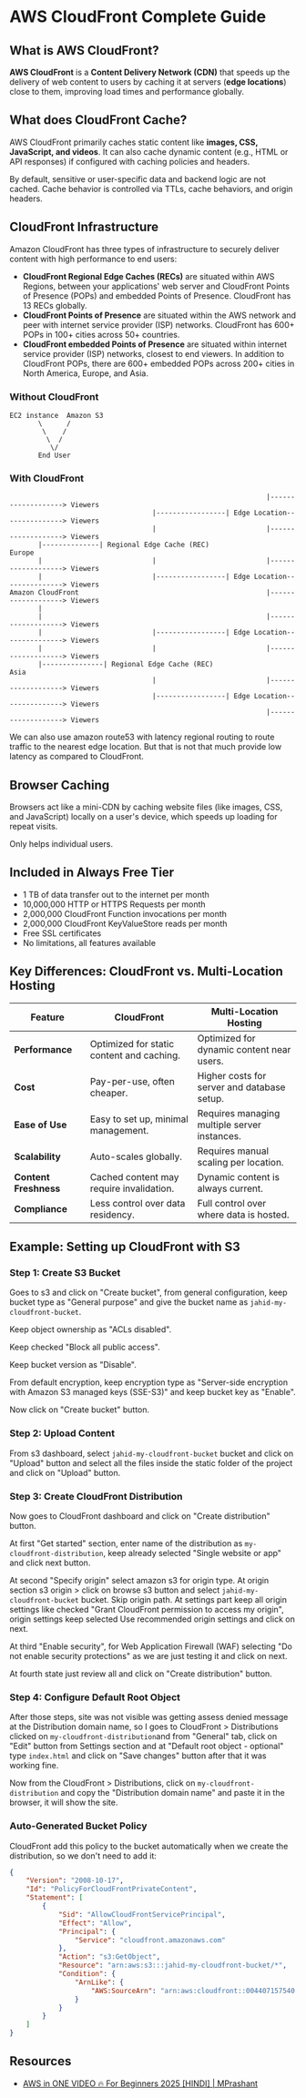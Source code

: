 # AWS CloudFront Complete Guide

## What is AWS CloudFront?
**AWS CloudFront** is a **Content Delivery Network (CDN)** that speeds up the delivery of web content to users by
caching it at servers (**edge locations**) close to them, improving load times and performance globally.

## What does CloudFront Cache?

AWS CloudFront primarily caches static content like **images, CSS, JavaScript, and videos**. It can also cache dynamic
content (e.g., HTML or API responses) if configured with caching policies and headers.

By default, sensitive or user-specific data and backend logic are not cached. Cache behavior is controlled via TTLs,
cache behaviors, and origin headers.

## CloudFront Infrastructure

Amazon CloudFront has three types of infrastructure to securely deliver content with high performance to end users:

* **CloudFront Regional Edge Caches (RECs)** are situated within AWS Regions, between your applications' web server and
  CloudFront Points of Presence (POPs) and embedded Points of Presence. CloudFront has 13 RECs globally.
* **CloudFront Points of Presence** are situated within the AWS network and peer with internet service provider (ISP)
  networks. CloudFront has 600+ POPs in 100+ cities across 50+ countries.
* **CloudFront embedded Points of Presence** are situated within internet service provider (ISP) networks, closest to
  end viewers. In addition to CloudFront POPs, there are 600+ embedded POPs across 200+ cities in North America, Europe,
  and Asia.

### Without CloudFront
```
EC2 instance  Amazon S3  
       \      /
        \    /
         \  /
          \/
       End User
```

### With CloudFront
```
                                                               |-------------------> Viewers  
                                   |-----------------| Edge Location---------------> Viewers 
                                   |                           |-------------------> Viewers
       |--------------| Regional Edge Cache (REC)                                         Europe    
       |                           |                           |-------------------> Viewers  
       |                           |-----------------| Edge Location---------------> Viewers
Amazon CloudFront                                              |-------------------> Viewers
       |                           
       |                                                       |-------------------> Viewers 
       |                           |-----------------| Edge Location---------------> Viewers 
       |                           |                           |-------------------> Viewers
       |---------------| Regional Edge Cache (REC)                                        Asia
                                   |                           |-------------------> Viewers
                                   |-----------------| Edge Location---------------> Viewers
                                                               |-------------------> Viewers
```

We can also use amazon route53 with latency regional routing to route traffic to the nearest edge location. But that is
not that much provide low latency as compared to CloudFront.

## Browser Caching

Browsers act like a mini-CDN by caching website files (like images, CSS, and JavaScript) locally on a user's device, which speeds up loading for repeat visits.

Only helps individual users.

## Included in Always Free Tier

-   1 TB of data transfer out to the internet per month
-   10,000,000 HTTP or HTTPS Requests per month
-   2,000,000 CloudFront Function invocations per month
-   2,000,000 CloudFront KeyValueStore reads per month
-   Free SSL certificates
-   No limitations, all features available

## Key Differences: CloudFront vs. Multi-Location Hosting

| Feature               | CloudFront                                | Multi-Location Hosting                             |
|-----------------------|-------------------------------------------|----------------------------------------------------|
| **Performance**       | Optimized for static content and caching. | Optimized for dynamic content near users.          |
| **Cost**              | Pay-per-use, often cheaper.               | Higher costs for server and database setup.        |
| **Ease of Use**       | Easy to set up, minimal management.       | Requires managing multiple server instances.       |
| **Scalability**       | Auto-scales globally.                     | Requires manual scaling per location.              |
| **Content Freshness** | Cached content may require invalidation.  | Dynamic content is always current.                 |
| **Compliance**        | Less control over data residency.         | Full control over where data is hosted.            |

## Example: Setting up CloudFront with S3

### Step 1: Create S3 Bucket
Goes to s3 and click on "Create bucket", from general configuration, keep bucket type as "General purpose" and give the
bucket name as `jahid-my-cloudfront-bucket`.

Keep object ownership as "ACLs disabled".

Keep checked "Block all public access".

Keep bucket version as "Disable".

From default encryption, keep encryption type as "Server-side encryption with Amazon S3 managed keys (SSE-S3)" and keep
bucket key as "Enable".

Now click on "Create bucket" button.

### Step 2: Upload Content
From s3 dashboard, select `jahid-my-cloudfront-bucket` bucket and click on "Upload" button and select all the files
inside the static folder of the project and click on "Upload" button.

### Step 3: Create CloudFront Distribution
Now goes to CloudFront dashboard and click on "Create distribution" button.

At first "Get started" section, enter name of the distribution as `my-cloudfront-distribution`, keep already selected
"Single website or app" and click next button.

At second "Specify origin" select amazon s3 for origin type. At origin section s3 origin > click on browse s3 button and
select `jahid-my-cloudfront-bucket` bucket. Skip origin path. At settings part keep all origin settings like checked
"Grant CloudFront permission to access my origin", origin settings keep selected Use recommended origin settings and
click on next.

At third "Enable security", for Web Application Firewall (WAF) selecting "Do not enable security protections" as we are
just testing it and click on next.

At fourth state just review all and click on "Create distribution" button.

### Step 4: Configure Default Root Object
After those steps, site was not visible was getting assess denied message at the Distribution domain name, so I goes to
CloudFront > Distributions clicked on `my-cloudfront-distribution`and from "General" tab, click on "Edit" button from
Settings section and at "Default root object - optional" type `index.html` and click on "Save changes" button after that
it was working fine.

Now from the CloudFront > Distributions, click on `my-cloudfront-distribution` and copy the "Distribution domain name"
and paste it in the browser, it will show the site.

### Auto-Generated Bucket Policy
CloudFront add this policy to the bucket automatically when we create the distribution, so we don't need to add it:

```json
{
    "Version": "2008-10-17",
    "Id": "PolicyForCloudFrontPrivateContent",
    "Statement": [
        {
            "Sid": "AllowCloudFrontServicePrincipal",
            "Effect": "Allow",
            "Principal": {
                "Service": "cloudfront.amazonaws.com"
            },
            "Action": "s3:GetObject",
            "Resource": "arn:aws:s3:::jahid-my-cloudfront-bucket/*",
            "Condition": {
                "ArnLike": {
                    "AWS:SourceArn": "arn:aws:cloudfront::004407157540:distribution/E2XF6CRV3PAS51"
                }
            }
        }
    ]
}
```

## Resources
* [AWS in ONE VIDEO 🔥 For Beginners 2025 [HINDI] | MPrashant](https://www.youtube.com/watch?v=N4sJj-SxX00)